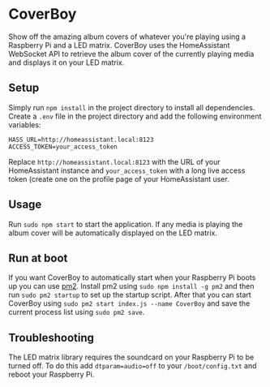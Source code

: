 # CoverBoy

Show off the amazing album covers of whatever you're playing using a Raspberry Pi and a LED matrix.
CoverBoy uses the HomeAssistant WebSocket API to retrieve the album cover of the currently playing media and displays it on your LED matrix.

## Setup
Simply run `npm install` in the project directory to install all dependencies.
Create a `.env` file in the project directory and add the following environment variables:
```env
HASS_URL=http://homeassistant.local:8123
ACCESS_TOKEN=your_access_token
```
Replace `http://homeassistant.local:8123` with the URL of your HomeAssistant instance and `your_access_token` with a long live access token (create one on the profile page of your HomeAssistant user.

## Usage
Run `sudo npm start` to start the application. If any media is playing the album cover will be automatically displayed on the LED matrix.

## Run at boot
If you want CoverBoy to automatically start when your Raspberry Pi boots up you can use [pm2](https://pm2.keymetrics.io/). Install pm2 using `sudo npm install -g pm2` and then run `sudo pm2 startup` to set up the startup script. After that you can start CoverBoy using `sudo pm2 start index.js --name CoverBoy` and save the current process list using `sudo pm2 save`.

## Troubleshooting
The LED matrix library requires the soundcard on your Raspberry Pi to be turned off. To do this add `dtparam=audio=off` to your `/boot/config.txt` and reboot your Raspberry Pi.